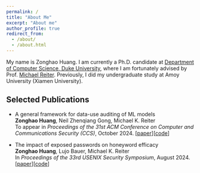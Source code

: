 ```yaml
---
permalink: /
title: "About Me"
excerpt: "About me"
author_profile: true
redirect_from: 
  - /about/
  - /about.html
---
```


My name is Zonghao Huang. I am currently a Ph.D. candidate at [Department of Computer Science, Duke University](https://www.cs.duke.edu/), where I am fortunately advised by Prof. [Michael Reiter](https://reitermk.github.io/). Previously, I did my undergraduate study at Amoy University (Xiamen University). 


## Selected Publications

* A general framework for data-use auditing of ML models <br>
  <b>Zonghao Huang</b>, Neil Zhenqiang Gong, Michael K. Reiter <br>
  To appear in <i>Proceedings of the 31st ACM Conference on Computer and Communications Security (CCS)</i>, October 2024. \[[paper](https://arxiv.org/pdf/2407.15100)\]\[[code](https://github.com/zonghaohuang007/ML_data_auditing)\]
  
* The impact of exposed passwords on honeyword efficacy <br>
  <b>Zonghao Huang</b>, Lujo Bauer, Michael K. Reiter <br>
  In <i>Proceedings of the 33rd USENIX Security Symposium</i>, August 2024. \[[paper](https://arxiv.org/pdf/2309.10323)\]\[[code](https://github.com/zonghaohuang007/honeywords-analysis)\]
